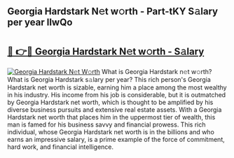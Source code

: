 ## Georgia Hardstark N𝚎t w𝚘rth - Part-tKY S𝚊lary per year lIwQo

# <h2><a href="http://gc2c32a.nevu.top/?p=Georgia+Hardstark">🔗 👉🔴 Georgia Hardstark N𝚎t w𝚘rth - S𝚊lary</a></h2>

[![Georgia Hardstark N𝚎t W𝚘rth](https://i.imgur.com/Oavwk0R.jpeg)](http://gc2c32a.nevu.top/?p=Georgia+Hardstark)
What is Georgia Hardstark n𝚎t w𝚘rth? What is Georgia Hardstark s𝚊lary per year?
This rich person's Georgia Hardstark net worth is sizable, earning him a place among the most wealthy in his industry. His income from his job is considerable, but it is outmatched by Georgia Hardstark net worth, which is thought to be amplified by his diverse business pursuits and extensive real estate assets. With a Georgia Hardstark net worth that places him in the uppermost tier of wealth, this man is famed for his business savvy and financial prowess. This rich individual, whose Georgia Hardstark net worth is in the billions and who earns an impressive salary, is a prime example of the force of commitment, hard work, and financial intelligence.
